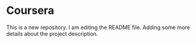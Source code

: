 # Coursera
This is a new repository.
I am editing the README file. Adding some more details about the project description.
